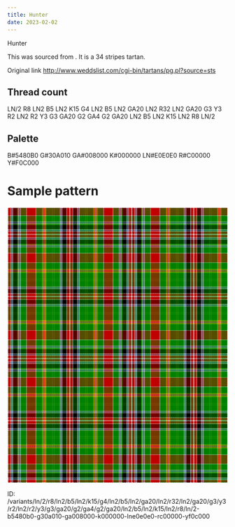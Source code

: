 ```yaml
---
title: Hunter
date: 2023-02-02
---
```

Hunter

This was sourced from <no value>.  It is a 34 stripes tartan.

Original link http://www.weddslist.com/cgi-bin/tartans/pg.pl?source=sts

## Thread count
LN/2 R8 LN2 B5 LN2 K15 G4 LN2 B5 LN2 GA20 LN2 R32 LN2 GA20 G3 Y3 R2 LN2 R2 Y3 G3 GA20 G2 GA4 G2 GA20 LN2 B5 LN2 K15 LN2 R8 LN/2

## Palette
B#5480B0 G#30A010 GA#008000 K#000000 LN#E0E0E0 R#C00000 Y#F0C000

# Sample pattern

![Tartan detail](tartan.png "LN/2 R8 LN2 B5 LN2 K15 G4 LN2 B5 LN2 GA20 LN2 R32 LN2 GA20 G3 Y3 R2 LN2 R2 Y3 G3 GA20 G2 GA4 G2 GA20 LN2 B5 LN2 K15 LN2 R8 LN/2 tartan")

ID: /variants/ln/2/r8/ln2/b5/ln2/k15/g4/ln2/b5/ln2/ga20/ln2/r32/ln2/ga20/g3/y3/r2/ln2/r2/y3/g3/ga20/g2/ga4/g2/ga20/ln2/b5/ln2/k15/ln2/r8/ln/2-b5480b0-g30a010-ga008000-k000000-lne0e0e0-rc00000-yf0c000